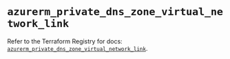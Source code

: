 # `azurerm_private_dns_zone_virtual_network_link`

Refer to the Terraform Registry for docs: [`azurerm_private_dns_zone_virtual_network_link`](https://registry.terraform.io/providers/hashicorp/azurerm/4.40.0/docs/resources/private_dns_zone_virtual_network_link).
